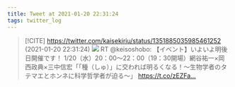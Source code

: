 ```yaml
---
title: Tweet at 2021-01-20 22:31:24
tags: twitter_log
---
```


> [!CITE] https://twitter.com/kaisekiriu/status/1351885035985461252 (2021-01-20 22:31:24)
> ![](https://twitter.com/kaisekiriu/status/1351885035985461252)
> RT @keisoshobo: 【イベント】いよいよ明後日開催です！
> 1/20（水）20：00～22：00（19：30開場）網谷祐一×岡西政典×三中信宏「「種（しゅ）」に交われば明るくなる！～生物学者のタテマエとホンネに科学哲学者が迫る～」
> https://t.co/zEZFa…
